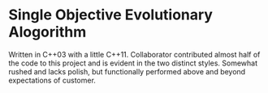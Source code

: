 # Single Objective Evolutionary Alogorithm
Written in C++03 with a little C++11. Collaborator contributed almost half of the code to this project and is evident in the two distinct styles. Somewhat rushed and lacks polish, but functionally performed above and beyond expectations of customer.
